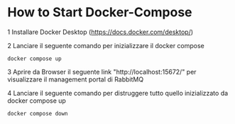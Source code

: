 # How to Start Docker-Compose


1 Installare Docker Desktop (https://docs.docker.com/desktop/)

2 Lanciare il seguente comando per inizializzare il docker compose

```
docker compose up
```

3 Aprire da Browser il seguente link "http://localhost:15672/" per visualizzare il management portal di RabbitMQ


4 Lanciare il seguente comando per distruggere tutto quello inizializzato da docker compose up

```
docker compose down
```